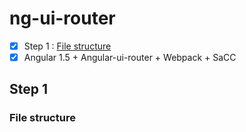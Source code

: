# ng-ui-router
- [x] Step 1 : [File structure](#step-1)
- [x] Angular 1.5 + Angular-ui-router + Webpack + SaCC

## Step 1
### File structure
